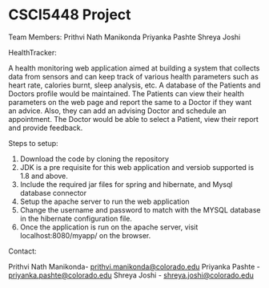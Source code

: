 # CSCI5448 Project

Team Members: 
Prithvi Nath Manikonda
Priyanka Pashte
Shreya Joshi

HealthTracker:

A health monitoring web application aimed at building a system that collects data from sensors and can keep track of
various health parameters such as heart rate, calories burnt, sleep analysis, etc. A database of the Patients and Doctors
profile would be maintained. The Patients can view their health parameters on the web page and report the same to a
Doctor if they want an advice. Also, they can add an advising Doctor and schedule an appointment. The Doctor would be
able to select a Patient, view their report and provide feedback.

Steps to setup:
1. Download the code by cloning the repository
2. JDK is a pre requisite for this web application and versiob supported is 1.8 and above.
3. Include the required jar files for spring and hibernate, and Mysql database connector
4. Setup the apache server to run the web application
5. Change the username and password to match with the MYSQL database in the hibernate configuration file.
6. Once the application is run on the apache server, visit localhost:8080/myapp/ on the browser.

Contact: 

Prithvi Nath Manikonda- prithvi.manikonda@colorado.edu
Priyanka Pashte - priyanka.pashte@colorado.edu
Shreya Joshi - shreya.joshi@colorado.edu